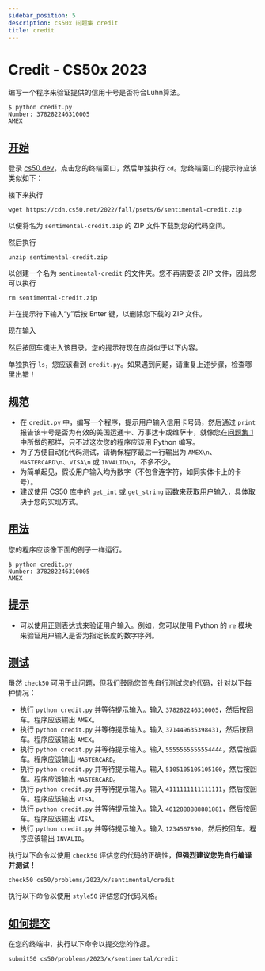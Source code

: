 ```yaml
---
sidebar_position: 5
description: cs50x 问题集 credit
title: credit
---
```


# Credit - CS50x 2023

编写一个程序来验证提供的信用卡号是否符合Luhn算法。

```
$ python credit.py
Number: 378282246310005
AMEX

```

## [开始](#getting-started)

登录 [cs50.dev](https://cs50.dev/)，点击您的终端窗口，然后单独执行 `cd`。您终端窗口的提示符应该类似如下：

接下来执行

```
wget https://cdn.cs50.net/2022/fall/psets/6/sentimental-credit.zip

```

以便将名为 `sentimental-credit.zip` 的 ZIP 文件下载到您的代码空间。

然后执行

```
unzip sentimental-credit.zip

```

以创建一个名为 `sentimental-credit` 的文件夹。您不再需要该 ZIP 文件，因此您可以执行

```
rm sentimental-credit.zip

```

并在提示符下输入“y”后按 Enter 键，以删除您下载的 ZIP 文件。

现在输入

然后按回车键进入该目录。您的提示符现在应类似于以下内容。

单独执行 `ls`，您应该看到 `credit.py`。如果遇到问题，请重复上述步骤，检查哪里出错！

## [规范](#specification)

-   在 `credit.py` 中，编写一个程序，提示用户输入信用卡号码，然后通过 `print` 报告该卡号是否为有效的美国运通卡、万事达卡或维萨卡，就像您在[问题集 1](https://cs50.harvard.edu/x/2023/psets/1/)中所做的那样，只不过这次您的程序应该用 Python 编写。
-   为了方便自动化代码测试，请确保程序最后一行输出为 `AMEX\n`、`MASTERCARD\n`、`VISA\n` 或 `INVALID\n`，不多不少。
-   为简单起见，假设用户输入均为数字（不包含连字符，如同实体卡上的卡号）。
-   建议使用 CS50 库中的 `get_int` 或 `get_string` 函数来获取用户输入，具体取决于您的实现方式。

## [用法](#usage)
您的程序应该像下面的例子一样运行。

```
$ python credit.py
Number: 378282246310005
AMEX

```

## [提示](#hints)

-   可以使用正则表达式来验证用户输入。例如，您可以使用 Python 的 `re` 模块来验证用户输入是否为指定长度的数字序列。

## [测试](#testing)

虽然 `check50` 可用于此问题，但我们鼓励您首先自行测试您的代码，针对以下每种情况：

-   执行 `python credit.py` 并等待提示输入。输入 `378282246310005`，然后按回车。程序应该输出 `AMEX`。
-   执行 `python credit.py` 并等待提示输入。输入 `371449635398431`，然后按回车。程序应该输出 `AMEX`。
-   执行 `python credit.py` 并等待提示输入。输入 `5555555555554444`，然后按回车。程序应该输出 `MASTERCARD`。
-   执行 `python credit.py` 并等待提示输入。输入 `5105105105105100`，然后按回车。程序应该输出 `MASTERCARD`。
-   执行 `python credit.py` 并等待提示输入。输入 `4111111111111111`，然后按回车。程序应该输出 `VISA`。
-   执行 `python credit.py` 并等待提示输入。输入 `4012888888881881`，然后按回车。程序应该输出 `VISA`。
-   执行 `python credit.py` 并等待提示输入。输入 `1234567890`，然后按回车。程序应该输出 `INVALID`。

执行以下命令以使用 `check50` 评估您的代码的正确性，**但强烈建议您先自行编译并测试！**

```
check50 cs50/problems/2023/x/sentimental/credit

```

执行以下命令以使用 `style50` 评估您的代码风格。

## [如何提交](#how-to-submit)

在您的终端中，执行以下命令以提交您的作品。

```
submit50 cs50/problems/2023/x/sentimental/credit

```

